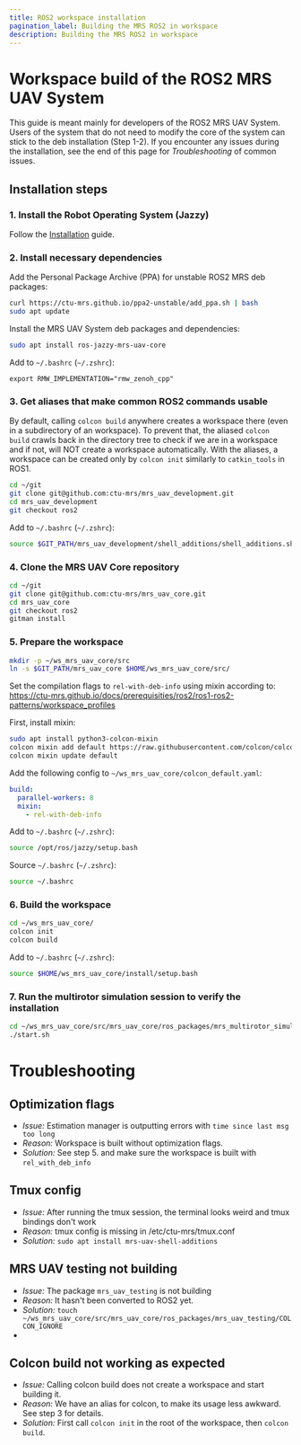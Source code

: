 ```yaml
---
title: ROS2 workspace installation
pagination_label: Building the MRS ROS2 in workspace
description: Building the MRS ROS2 in workspace
---
```


# Workspace build of the ROS2 MRS UAV System

This guide is meant mainly for developers of the ROS2 MRS UAV System.
Users of the system that do not need to modify the core of the system can stick to the deb installation (Step 1-2).
If you encounter any issues during the installation, see the end of this page for *Troubleshooting* of common issues.


## Installation steps

### 1. Install the Robot Operating System (Jazzy)

  Follow the [Installation](https://ctu-mrs.github.io/docs/prerequisities/ros2/installation) guide. 

### 2. Install necessary dependencies

Add the Personal Package Archive (PPA) for unstable ROS2 MRS deb packages:
```bash
curl https://ctu-mrs.github.io/ppa2-unstable/add_ppa.sh | bash
sudo apt update
```

Install the MRS UAV System deb packages and dependencies:
```bash
sudo apt install ros-jazzy-mrs-uav-core
```

Add to `~/.bashrc` (`~/.zshrc`):
```
export RMW_IMPLEMENTATION="rmw_zenoh_cpp"
```

### 3. Get aliases that make common ROS2 commands usable

By default, calling `colcon build` anywhere creates a workspace there (even in a subdirectory of an workspace).
To prevent that, the aliased `colcon build` crawls back in the directory tree to check if we are in a workspace and if not, will NOT create a workspace automatically.
With the aliases, a workspace can be created only by `colcon init` similarly to `catkin_tools` in ROS1.

```bash
cd ~/git
git clone git@github.com:ctu-mrs/mrs_uav_development.git
cd mrs_uav_development
git checkout ros2
```

Add to `~/.bashrc` (`~/.zshrc`): 
```bash
source $GIT_PATH/mrs_uav_development/shell_additions/shell_additions.sh
```

### 4. Clone the MRS UAV Core repository

```bash
cd ~/git
git clone git@github.com:ctu-mrs/mrs_uav_core.git
cd mrs_uav_core
git checkout ros2
gitman install
```

### 5. Prepare the workspace

```bash
mkdir -p ~/ws_mrs_uav_core/src
ln -s $GIT_PATH/mrs_uav_core $HOME/ws_mrs_uav_core/src/
```

Set the compilation flags to `rel-with-deb-info` using mixin according to:
https://ctu-mrs.github.io/docs/prerequisities/ros2/ros1-ros2-patterns/workspace_profiles

First, install mixin:
```bash
sudo apt install python3-colcon-mixin
colcon mixin add default https://raw.githubusercontent.com/colcon/colcon-mixin-repository/master/index.yaml
colcon mixin update default
```

Add the following config to `~/ws_mrs_uav_core/colcon_default.yaml`:
```yaml
build:
  parallel-workers: 8
  mixin:
    - rel-with-deb-info
```

Add to `~/.bashrc` (`~/.zshrc`):
```bash
source /opt/ros/jazzy/setup.bash
```

Source `~/.bashrc` (`~/.zshrc`):
```bash
source ~/.bashrc
```

### 6. Build the workspace
```bash
cd ~/ws_mrs_uav_core/
colcon init
colcon build
```

Add to `~/.bashrc` (`~/.zshrc`):
```bash
source $HOME/ws_mrs_uav_core/install/setup.bash
```

### 7. Run the multirotor simulation session to verify the installation
```bash
cd ~/ws_mrs_uav_core/src/mrs_uav_core/ros_packages/mrs_multirotor_simulator/tmux/mrs_one_drone/
./start.sh
```

# Troubleshooting

## Optimization flags 
* *Issue:* Estimation manager is outputting errors with `time since last msg too long`
* *Reason:* Workspace is built without optimization flags.
* *Solution:* See step 5. and make sure the workspace is built with `rel_with_deb_info`

## Tmux config
* *Issue:* After running the tmux session, the terminal looks weird and tmux bindings don't work
* *Reason:* tmux config is missing in /etc/ctu-mrs/tmux.conf
* *Solution:* `sudo apt install mrs-uav-shell-additions`

## MRS UAV testing not building
* *Issue:* The package `mrs_uav_testing` is not building 
* *Reason:* It hasn't been converted to ROS2 yet.
* *Solution:* `touch ~/ws_mrs_uav_core/src/mrs_uav_core/ros_packages/mrs_uav_testing/COLCON_IGNORE`
* 
## Colcon build not working as expected
* *Issue:* Calling colcon build does not create a workspace and start building it.
* *Reason:* We have an alias for colcon, to make its usage less awkward. See step 3 for details.
* *Solution:* First call `colcon init` in the root of the workspace, then `colcon build`.

